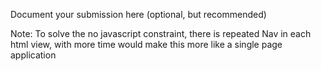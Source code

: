 Document your submission here (optional, but recommended)

Note: To solve the no javascript constraint, there is repeated Nav in each html view,
      with more time would make this more like a single page application

